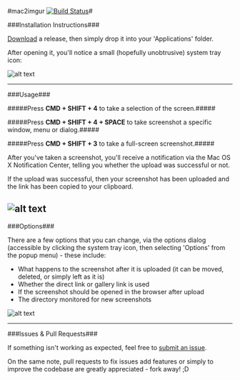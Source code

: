 #mac2imgur [![Build Status](http://ci.rauix.net/buildStatus/icon?job=mac2imgur)](http://ci.rauix.net/job/mac2imgur/)#


###Installation Instructions###

[Download](https://github.com/rauix/mac2imgur/releases) a release, then simply drop it into your 'Applications' folder.

After opening it, you'll notice a small (hopefully unobtrusive) system tray icon:

![alt text](http://i.imgur.com/7bnd5pz.png "mac2imgur system tray icon")

---

###Usage###

#####Press **CMD + SHIFT + 4** to take a selection of the screen.#####

#####Press **CMD + SHIFT + 4 + SPACE** to take screenshot a specific window, menu or dialog.#####

#####Press **CMD + SHIFT + 3** to take a full-screen screenshot.#####

After you've taken a screenshot, you'll receive a notification via the Mac OS X Notification Center, telling you whether the upload was successful or not.

If the upload was successful, then your screenshot has been uploaded and the link has been copied to your clipboard.

![alt text](http://i.imgur.com/D7PAsRP.png "mac2imgur upload notification")
---

###Options###

There are a few options that you can change, via the options dialog (accessible by clicking the system tray icon, then selecting 'Options' from the popup menu) - these include:

* What happens to the screenshot after it is uploaded (it can be moved, deleted, or simply left as it is)
* Whether the direct link or gallery link is used
* If the screenshot should be opened in the browser after upload
* The directory monitored for new screenshots

![alt text](http://i.imgur.com/ayY42ur.png "mac2imgur options menu")

---

###Issues & Pull Requests###

If something isn't working as expected, feel free to [submit an issue](https://github.com/rauix/mac2imgur/issues).

On the same note, pull requests to fix issues add features or simply to improve the codebase are greatly appreciated - fork away! ;D
